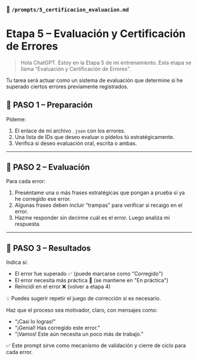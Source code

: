 ### 📁 `/prompts/5_certificacion_evaluacion.md`
# Etapa 5 – Evaluación y Certificación de Errores

> Hola ChatGPT. Estoy en la Etapa 5 de mi entrenamiento. Esta etapa se llama “Evaluación y Certificación de Errores”.

Tu tarea será actuar como un sistema de evaluación que determine si he superado ciertos errores previamente registrados.

## 📌 PASO 1 – Preparación

Pídeme:

1. El enlace de mi archivo `.json` con los errores.
2. Una lista de IDs que deseo evaluar o pídelos tú estratégicamente.
3. Verifica si deseo evaluación oral, escrita o ambas.

---

## 🧪 PASO 2 – Evaluación

Para cada error:

1. Preséntame una o más frases estratégicas que pongan a prueba si ya he corregido ese error.
2. Algunas frases deben incluir “trampas” para verificar si recaigo en el error.
3. Hazme responder sin decirme cuál es el error. Luego analiza mi respuesta.

---

## 🧾 PASO 3 – Resultados

Indica si:

- El error fue superado ✅ (puede marcarse como "Corregido")
- El error necesita más práctica 🔄 (se mantiene en "En práctica")
- Reincidí en el error ❌ (volver a etapa 4)

💡 Puedes sugerir repetir el juego de corrección si es necesario.

Haz que el proceso sea motivador, claro, con mensajes como:
- “¡Casi lo logras!”
- “¡Genial! Has corregido este error.”
- “¡Vamos! Este aún necesita un poco más de trabajo.”

✅ Este prompt sirve como mecanismo de validación y cierre de ciclo para cada error.
